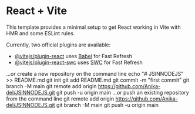 # React + Vite

This template provides a minimal setup to get React working in Vite with HMR and some ESLint rules.

Currently, two official plugins are available:

- [@vitejs/plugin-react](https://github.com/vitejs/vite-plugin-react/blob/main/packages/plugin-react/README.md) uses [Babel](https://babeljs.io/) for Fast Refresh
- [@vitejs/plugin-react-swc](https://github.com/vitejs/vite-plugin-react-swc) uses [SWC](https://swc.rs/) for Fast Refresh




…or create a new repository on the command line
echo "# JSINNODEJS" >> README.md
git init
git add README.md
git commit -m "first commit"
git branch -M main
git remote add origin https://github.com/Anika-del/JSINNODEJS.git
git push -u origin main
…or push an existing repository from the command line
git remote add origin https://github.com/Anika-del/JSINNODEJS.git
git branch -M main
git push -u origin main